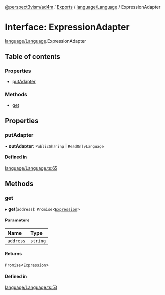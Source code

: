 [@perspect3vism/ad4m](../README.md) / [Exports](../modules.md) / [language/Language](../modules/language_Language.md) / ExpressionAdapter

# Interface: ExpressionAdapter

[language/Language](../modules/language_Language.md).ExpressionAdapter

## Table of contents

### Properties

- [putAdapter](language_Language.ExpressionAdapter.md#putadapter)

### Methods

- [get](language_Language.ExpressionAdapter.md#get)

## Properties

### putAdapter

• **putAdapter**: [`PublicSharing`](language_Language.PublicSharing.md) \| [`ReadOnlyLanguage`](language_Language.ReadOnlyLanguage.md)

#### Defined in

[language/Language.ts:65](https://github.com/perspect3vism/ad4m/blob/2628235/src/language/Language.ts#L65)

## Methods

### get

▸ **get**(`address`): `Promise`<[`Expression`](../classes/expression_Expression.Expression.md)\>

#### Parameters

| Name | Type |
| :------ | :------ |
| `address` | `string` |

#### Returns

`Promise`<[`Expression`](../classes/expression_Expression.Expression.md)\>

#### Defined in

[language/Language.ts:53](https://github.com/perspect3vism/ad4m/blob/2628235/src/language/Language.ts#L53)

